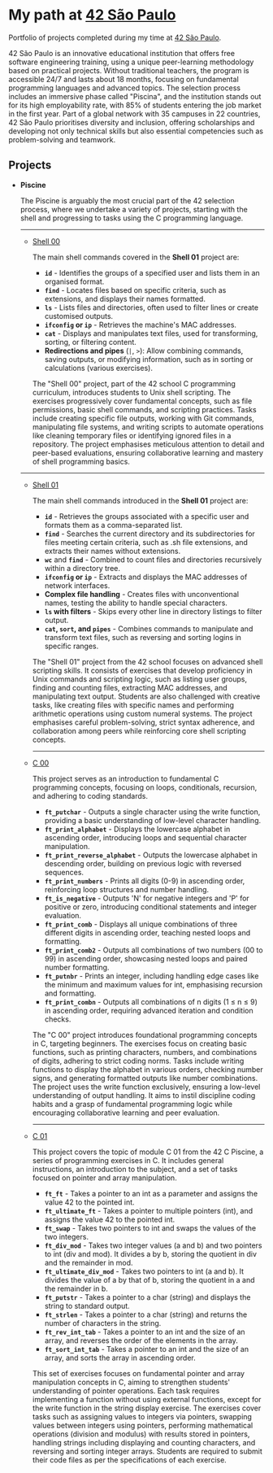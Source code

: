 # **My path at [42 São Paulo](https://www.42sp.org.br/)**

Portfolio of projects completed during my time at [42 São Paulo](https://www.42sp.org.br/).

42 São Paulo is an innovative educational institution that offers free software engineering training, using a unique peer-learning methodology based on practical projects. Without traditional teachers, the program is accessible 24/7 and lasts about 18 months, focusing on fundamental programming languages and advanced topics. The selection process includes an immersive phase called "Piscina", and the institution stands out for its high employability rate, with 85% of students entering the job market in the first year. Part of a global network with 35 campuses in 22 countries, 42 São Paulo prioritises diversity and inclusion, offering scholarships and developing not only technical skills but also essential competencies such as problem-solving and teamwork.

## **Projects**

- **Piscine**
    
    The Piscine is arguably the most crucial part of the 42 selection process, where we undertake a variety of projects, starting with the shell and progressing to tasks using the C programming language.
    
    ---
    
    - [Shell 00](https://github.com/vinislima/42sp_piscine_shell00)
        
        The main shell commands covered in the **Shell 01** project are:
        
        - **`id`** - Identifies the groups of a specified user and lists them in an organised format.
        - **`find`** - Locates files based on specific criteria, such as extensions, and displays their names formatted.
        - **`ls`** - Lists files and directories, often used to filter lines or create customised outputs.
        - **`ifconfig` or `ip`** - Retrieves the machine's MAC addresses.
        - **`cat`** - Displays and manipulates text files, used for transforming, sorting, or filtering content.
        - **Redirections and pipes** (`|`, `>`): Allow combining commands, saving outputs, or modifying information, such as in sorting or calculations (various exercises).
        
        The "Shell 00" project, part of the 42 school C programming curriculum, introduces students to Unix shell scripting. The exercises progressively cover fundamental concepts, such as file permissions, basic shell commands, and scripting practices. Tasks include creating specific file outputs, working with Git commands, manipulating file systems, and writing scripts to automate operations like cleaning temporary files or identifying ignored files in a repository. The project emphasises meticulous attention to detail and peer-based evaluations, ensuring collaborative learning and mastery of shell programming basics.
        
    
    ---
    
    - [Shell 01](https://github.com/vinislima/42sp_piscine_shell01)
        
        The main shell commands introduced in the **Shell 01** project are:
        
        - **`id`** - Retrieves the groups associated with a specific user and formats them as a comma-separated list.
        - **`find`** - Searches the current directory and its subdirectories for files meeting certain criteria, such as .sh file extensions, and extracts their names without extensions.
        - **`wc`** and **`find`** - Combined to count files and directories recursively within a directory tree.
        - **`ifconfig` or `ip`** - Extracts and displays the MAC addresses of network interfaces.
        - **Complex file handling** - Creates files with unconventional names, testing the ability to handle special characters.
        - **`ls` with filters** - Skips every other line in directory listings to filter output.
        - **`cat`, `sort`, and `pipes`** - Combines commands to manipulate and transform text files, such as reversing and sorting logins in specific ranges.
        
        The "Shell 01" project from the 42 school focuses on advanced shell scripting skills. It consists of exercises that develop proficiency in Unix commands and scripting logic, such as listing user groups, finding and counting files, extracting MAC addresses, and manipulating text output. Students are also challenged with creative tasks, like creating files with specific names and performing arithmetic operations using custom numeral systems. The project emphasises careful problem-solving, strict syntax adherence, and collaboration among peers while reinforcing core shell scripting concepts.
        
        ---
        
    - [C 00](https://github.com/vinislima/42sp_piscine_c00)
        
        This project serves as an introduction to fundamental C programming concepts, focusing on loops, conditionals, recursion, and adhering to coding standards.
        
        - **`ft_putchar`** - Outputs a single character using the write function, providing a basic understanding of low-level character handling.
        - **`ft_print_alphabet`** - Displays the lowercase alphabet in ascending order, introducing loops and sequential character manipulation.
        - **`ft_print_reverse_alphabet`** - Outputs the lowercase alphabet in descending order, building on previous logic with reversed sequences.
        - **`ft_print_numbers`** - Prints all digits (0-9) in ascending order, reinforcing loop structures and number handling.
        - **`ft_is_negative`** - Outputs 'N' for negative integers and 'P' for positive or zero, introducing conditional statements and integer evaluation.
        - **`ft_print_comb`** - Displays all unique combinations of three different digits in ascending order, teaching nested loops and formatting.
        - **`ft_print_comb2`** - Outputs all combinations of two numbers (00 to 99) in ascending order, showcasing nested loops and paired number formatting.
        - **`ft_putnbr`** - Prints an integer, including handling edge cases like the minimum and maximum values for int, emphasising recursion and formatting.
        - **`ft_print_combn`** - Outputs all combinations of n digits (1 ≤ n ≤ 9) in ascending order, requiring advanced iteration and condition checks.
        
        The "C 00" project introduces foundational programming concepts in C, targeting beginners. The exercises focus on creating basic functions, such as printing characters, numbers, and combinations of digits, adhering to strict coding norms. Tasks include writing functions to display the alphabet in various orders, checking number signs, and generating formatted outputs like number combinations. The project uses the write function exclusively, ensuring a low-level understanding of output handling. It aims to instil discipline coding habits and a grasp of fundamental programming logic while encouraging collaborative learning and peer evaluation.
        
        ---
        
    - [C 01](https://github.com/vinislima/42sp_piscine_c01)
        
        This project covers the topic of module C 01 from the 42 C Piscine, a series of programming exercises in C. It includes general instructions, an introduction to the subject, and a set of tasks focused on pointer and array manipulation.
        
        - **`ft_ft`** - Takes a pointer to an int as a parameter and assigns the value 42 to the pointed int.
        - **`ft_ultimate_ft`** - Takes a pointer to multiple pointers (int), and assigns the value 42 to the pointed int.
        - **`ft_swap`** - Takes two pointers to int and swaps the values of the two integers.
        - **`ft_div_mod`** - Takes two integer values (a and b) and two pointers to int (div and mod). It divides a by b, storing the quotient in div and the remainder in mod.
        - **`ft_ultimate_div_mod`** - Takes two pointers to int (a and b). It divides the value of a by that of b, storing the quotient in a and the remainder in b.
        - **`ft_putstr`** - Takes a pointer to a char (string) and displays the string to standard output.
        - **`ft_strlen`** - Takes a pointer to a char (string) and returns the number of characters in the string.
        - **`ft_rev_int_tab`** - Takes a pointer to an int and the size of an array, and reverses the order of the elements in the array.
        - **`ft_sort_int_tab`** - Takes a pointer to an int and the size of an array, and sorts the array in ascending order.
        
        This set of exercises focuses on fundamental pointer and array manipulation concepts in C, aiming to strengthen students' understanding of pointer operations. Each task requires implementing a function without using external functions, except for the write function in the string display exercise. The exercises cover tasks such as assigning values to integers via pointers, swapping values between integers using pointers, performing mathematical operations (division and modulus) with results stored in pointers, handling strings including displaying and counting characters, and reversing and sorting integer arrays. Students are required to submit their code files as per the specifications of each exercise.
